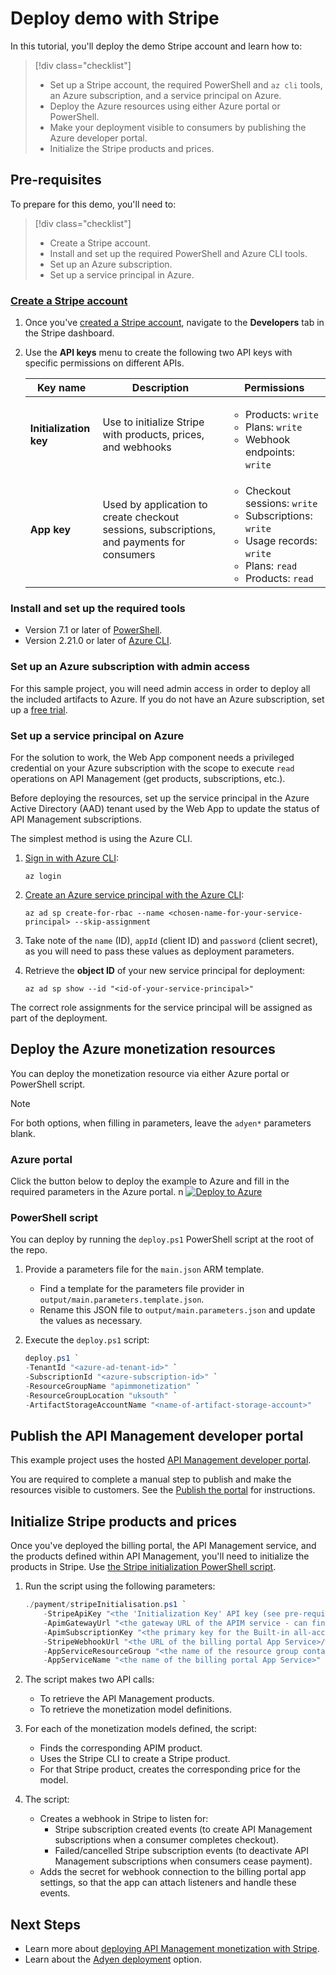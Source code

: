 # Deploy demo with Stripe

In this tutorial, you'll deploy the demo Stripe account and learn how to:

> [!div class="checklist"]
> * Set up a Stripe account, the required PowerShell and `az cli` tools, an Azure subscription, and a service principal on Azure. 
> * Deploy the Azure resources using either Azure portal or PowerShell.
> * Make your deployment visible to consumers by publishing the Azure developer portal.
> * Initialize the Stripe products and prices.

## Pre-requisites

To prepare for this demo, you'll need to:

> [!div class="checklist"]
> * Create a Stripe account.
> * Install and set up the required PowerShell and Azure CLI tools.
> * Set up an Azure subscription.
> * Set up a service principal in Azure.

### [Create a Stripe account](https://dashboard.stripe.com/register)
    
1. Once you've [created a Stripe account](https://dashboard.stripe.com/register), navigate to the **Developers** tab in the Stripe dashboard.
1. Use the **API keys** menu to create the following two API keys with specific permissions on different APIs.

    | Key name               | Description                                                                                | Permissions                                                                                                                                               |
    |------------------------|--------------------------------------------------------------------------------------------|-----------------------------------------------------------------------------------------------------------------------------------------------------------|
    | **Initialization key** | Use to initialize Stripe with products, prices, and webhooks                               | <ul><li>Products: `write`</li><li>Plans: `write`</li><li>Webhook endpoints: `write`</li></ul>                                                             |
    | **App key**            | Used by application to create checkout sessions, subscriptions, and payments for consumers | <ul><li>Checkout sessions: `write`</li><li>Subscriptions: `write`</li><li>Usage records: `write`</li><li>Plans: `read`</li><li>Products: `read`</li></ul> |

### Install and set up the required tools

- Version 7.1 or later of [PowerShell](https://docs.microsoft.com/en-us/powershell/scripting/install/installing-powershell?view=powershell-7.1).
- Version 2.21.0 or later of [Azure CLI](https://docs.microsoft.com/en-us/cli/azure/install-azure-cli).

### Set up an Azure subscription with admin access

For this sample project, you will need admin access in order to deploy all the included artifacts to Azure. If you do not have an Azure subscription, set up a [free trial](https://azure.microsoft.com/).

### Set up a service principal on Azure

For the solution to work, the Web App component needs a privileged credential on your Azure subscription with the scope to execute `read` operations on API Management (get products, subscriptions, etc.).

Before deploying the resources, set up the service principal in the Azure Active Directory (AAD) tenant used by the Web App to update the status of API Management subscriptions.

The simplest method is using the Azure CLI.

1. [Sign in with Azure CLI](../cli/azure/authenticate-azure-cli.md#sign-in-interactively):

    ```azurecli-interactive
    az login
    ```
2. [Create an Azure service principal with the Azure CLI](../cli/azure/create-an-azure-service-principal-azure-cli.md#password-based-authentication):

    ```azurecli-interactive
    az ad sp create-for-rbac --name <chosen-name-for-your-service-principal> --skip-assignment
    ```

3. Take note of the `name` (ID), `appId` (client ID) and `password` (client secret), as you will need to pass these values as deployment parameters.

4. Retrieve the **object ID** of your new service principal for deployment:

    ```azurecli-interactive
    az ad sp show --id "<id-of-your-service-principal>"
    ```

The correct role assignments for the service principal will be assigned as part of the deployment.

## Deploy the Azure monetization resources

You can deploy the monetization resource via either Azure portal or PowerShell script. 

>[!NOTE]
> For both options, when filling in parameters, leave the `adyen*` parameters blank.

### Azure portal

Click the button below to deploy the example to Azure and fill in the required parameters in the Azure portal.
n
[![Deploy to Azure](https://aka.ms/deploytoazurebutton)](https://portal.azure.com/#create/Microsoft.Template/uri/https%3A%2F%2Fraw.githubusercontent.com%2Fmicrosoft%2Fazure-api-management-monetization%2Fmain%2Foutput%2Fmain.json)

### PowerShell script

You can deploy by running the `deploy.ps1` PowerShell script at the root of the repo.

1. Provide a parameters file for the `main.json` ARM template. 
    * Find a template for the parameters file provider in `output/main.parameters.template.json`. 
    * Rename this JSON file to `output/main.parameters.json` and update the values as necessary.

2. Execute the `deploy.ps1` script:

    ```powershell
    deploy.ps1 `
    -TenantId "<azure-ad-tenant-id>" `
    -SubscriptionId "<azure-subscription-id>" `
    -ResourceGroupName "apimmonetization" `
    -ResourceGroupLocation "uksouth" `
    -ArtifactStorageAccountName "<name-of-artifact-storage-account>"
    ```

## Publish the API Management developer portal

This example project uses the hosted [API Management developer portal](api-management-howto-developer-portal-customize.md). 

You are required to complete a manual step to publish and make the resources visible to customers. See the [Publish the portal](https://docs.microsoft.com/en-us/azure/api-management/api-management-howto-developer-portal-customize#publish) for instructions.

## Initialize Stripe products and prices

Once you've deployed the billing portal, the API Management service, and the products defined within API Management, you'll need to initialize the products in Stripe. Use [the Stripe initialization PowerShell script](../payment/stripeInitialisation.ps1). 

1. Run the script using the following parameters:

    ```powershell
    ./payment/stripeInitialisation.ps1 `
        -StripeApiKey "<the 'Initialization Key' API key (see pre-requisites)>" `
        -ApimGatewayUrl "<the gateway URL of the APIM service - can find in Azure Portal>" `
        -ApimSubscriptionKey "<the primary key for the Built-in all-access subscription in APIM - can find in Azure Portal>" `
        -StripeWebhookUrl "<the URL of the billing portal App Service>/webhook/stripe" `
        -AppServiceResourceGroup "<the name of the resource group containing the billing portal App Service>" `
        -AppServiceName "<the name of the billing portal App Service>"
    ```   

1. The script makes two API calls:

    * To retrieve the API Management products.
    * To retrieve the monetization model definitions.

1. For each of the monetization models defined, the script:

    * Finds the corresponding APIM product.
    * Uses the Stripe CLI to create a Stripe product.
    * For that Stripe product, creates the corresponding price for the model.

1. The script:

    * Creates a webhook in Stripe to listen for:
        * Stripe subscription created events (to create API Management subscriptions when a consumer completes checkout).
        * Failed/cancelled Stripe subscription events (to deactivate API Management subscriptions when consumers cease payment).
    * Adds the secret for webhook connection to the billing portal app settings, so that the app can attach listeners and handle these events.

## Next Steps

* Learn more about [deploying API Management monetization with Stripe](stripe-details.md).
* Learn about the [Adyen deployment](adyen-details.md) option.